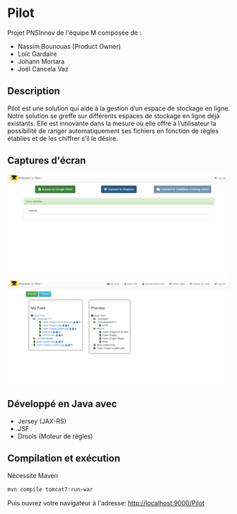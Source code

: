# Pilot

Projet PNSInnov de l'équipe M composée de :

- Nassim Bounouas (Product Owner)
- Loïc Gardaire
- Johann Mortara
- Joël Cancela Vaz

## Description

Pilot est une solution qui aide à la gestion d’un espace de stockage en ligne. Notre solution se greffe sur différents espaces de stockage en ligne déjà existants. Elle est innovante dans la mesure où elle offre à l’utilisateur la possibilité de ranger automatiquement ses fichiers en fonction de règles établies et de les chiffrer s’il le désire.

## Captures d'écran

![Menu](/img/different-drives.png)
![Exemple GDrive](/img/GDrive.png)

## Développé en Java avec

- Jersey (JAX-RS)
- JSF
- Drools (Moteur de règles)

## Compilation et exécution

Nécessite Maven

```bash
mvn compile tomcat7:run-war
```

Puis ouvrez votre navigateur à l'adresse: [http://localhost:9000/Pilot](http://localhost:9000/Pilot)